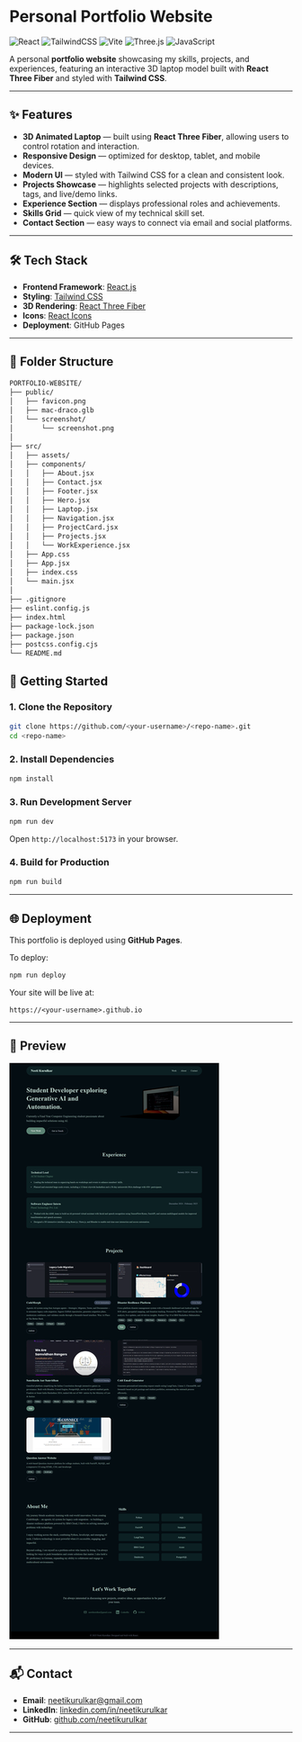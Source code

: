 # Personal Portfolio Website

![React](https://img.shields.io/badge/React-20232A?style=for-the-badge&logo=react&logoColor=61DAFB)
![TailwindCSS](https://img.shields.io/badge/Tailwind_CSS-38B2AC?style=for-the-badge&logo=tailwind-css&logoColor=white)
![Vite](https://img.shields.io/badge/Vite-B73BFE?style=for-the-badge&logo=vite&logoColor=FFD62E)
![Three.js](https://img.shields.io/badge/Three.js-000000?style=for-the-badge&logo=three.js&logoColor=white)
![JavaScript](https://img.shields.io/badge/JavaScript-F7DF1E?style=for-the-badge&logo=javascript&logoColor=black)

A personal **portfolio website** showcasing my skills, projects, and experiences, featuring an interactive 3D laptop model built with **React Three Fiber** and styled with **Tailwind CSS**.

---

## ✨ Features

- **3D Animated Laptop** — built using **React Three Fiber**, allowing users to control rotation and interaction.
- **Responsive Design** — optimized for desktop, tablet, and mobile devices.
- **Modern UI** — styled with Tailwind CSS for a clean and consistent look.
- **Projects Showcase** — highlights selected projects with descriptions, tags, and live/demo links.
- **Experience Section** — displays professional roles and achievements.
- **Skills Grid** — quick view of my technical skill set.
- **Contact Section** — easy ways to connect via email and social platforms.

---

## 🛠️ Tech Stack

- **Frontend Framework**: [React.js](https://react.dev/)
- **Styling**: [Tailwind CSS](https://tailwindcss.com/)
- **3D Rendering**: [React Three Fiber](https://docs.pmnd.rs/react-three-fiber/getting-started/introduction)
- **Icons**: [React Icons](https://react-icons.github.io/react-icons/)
- **Deployment**: GitHub Pages

---

## 📁 Folder Structure

```
PORTFOLIO-WEBSITE/
├── public/
│   ├── favicon.png
│   ├── mac-draco.glb
│   └── screenshot/
│       └── screenshot.png
│
├── src/
│   ├── assets/
│   ├── components/
│   │   ├── About.jsx
│   │   ├── Contact.jsx
│   │   ├── Footer.jsx
│   │   ├── Hero.jsx
│   │   ├── Laptop.jsx
│   │   ├── Navigation.jsx
│   │   ├── ProjectCard.jsx
│   │   ├── Projects.jsx
│   │   └── WorkExperience.jsx
│   ├── App.css
│   ├── App.jsx
│   ├── index.css
│   └── main.jsx
│
├── .gitignore
├── eslint.config.js
├── index.html
├── package-lock.json
├── package.json
├── postcss.config.cjs
└── README.md
```

## 🚀 Getting Started

### 1. Clone the Repository
```bash
git clone https://github.com/<your-username>/<repo-name>.git
cd <repo-name>
```

### 2. Install Dependencies
```bash
npm install
```

### 3. Run Development Server
```bash
npm run dev
```
Open `http://localhost:5173` in your browser.

### 4. Build for Production
```bash
npm run build
```

---

## 🌐 Deployment

This portfolio is deployed using **GitHub Pages**.

To deploy:
```bash
npm run deploy
```
Your site will be live at:
```
https://<your-username>.github.io
```

---

## 📸 Preview

![Portfolio Screenshot](./screenshot/screenshot.png)

---

## 📬 Contact

- **Email**: [neetikurulkar@gmail.com](mailto:neetikurulkar@gmail.com)
- **LinkedIn**: [linkedin.com/in/neetikurulkar](https://linkedin.com/in/neetikurulkar)
- **GitHub**: [github.com/neetikurulkar](https://github.com/neetikurulkar)

---

